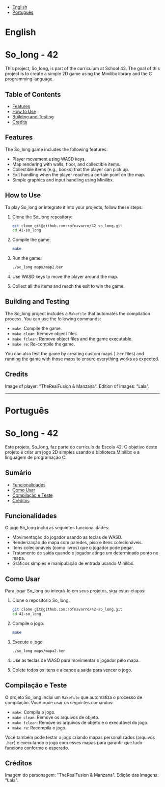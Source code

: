 - [English](#english)
- [Português](#português)

# English

# So_long - 42

This project, So_long, is part of the curriculum at School 42. The goal of this project is to create a simple 2D game using the Minilibx library and the C programming language.

## Table of Contents

- [Features](#features)
- [How to Use](#how-to-use)
- [Building and Testing](#building-and-testing)
- [Credits](#credits)

## Features

The So_long game includes the following features:

- Player movement using WASD keys.
- Map rendering with walls, floor, and collectible items.
- Collectible items (e.g., books) that the player can pick up.
- Exit handling when the player reaches a certain point on the map.
- Simple graphics and input handling using Minilibx.

## How to Use

To play So_long or integrate it into your projects, follow these steps:

1. Clone the So_long repository:
   ```sh
   git clone git@github.com:rofnavarro/42-so_long.git
   cd 42-so_long
   ```

2. Compile the game:
   ```sh
   make
   ```

3. Run the game:
   ```sh
   ./so_long maps/map2.ber
   ```

4. Use WASD keys to move the player around the map.
5. Collect all the items and reach the exit to win the game.

## Building and Testing

The So_long project includes a `Makefile` that automates the compilation process. You can use the following commands:

- `make`: Compile the game.
- `make clean`: Remove object files.
- `make fclean`: Remove object files and the game executable.
- `make re`: Re-compile the game.

You can also test the game by creating custom maps (`.ber` files) and running the game with those maps to ensure everything works as expected.

## Credits
Image of player: "TheRealFusion & Manzana".
Edition of images: "Lala".

***

# Português

# So_long - 42

Este projeto, So_long, faz parte do currículo da Escola 42. O objetivo deste projeto é criar um jogo 2D simples usando a biblioteca Minilibx e a linguagem de programação C.

## Sumário

- [Funcionalidades](#funcionalidades)
- [Como Usar](#como-usar)
- [Compilação e Teste](#compilação-e-teste)
- [Créditos](#créditos)

## Funcionalidades

O jogo So_long inclui as seguintes funcionalidades:

- Movimentação do jogador usando as teclas de WASD.
- Renderização do mapa com paredes, piso e itens colecionáveis.
- Itens colecionáveis (como livros) que o jogador pode pegar.
- Tratamento de saída quando o jogador atinge um determinado ponto no mapa.
- Gráficos simples e manipulação de entrada usando Minilibx.

## Como Usar

Para jogar So_long ou integrá-lo em seus projetos, siga estas etapas:

1. Clone o repositório So_long:
   ```sh
   git clone git@github.com:rofnavarro/42-so_long.git
   cd 42-so_long
   ```

2. Compile o jogo:
   ```sh
   make
   ```

3. Execute o jogo:
   ```sh
   ./so_long maps/mapa2.ber
   ```

4. Use as teclas de WASD para movimentar o jogador pelo mapa.
5. Colete todos os itens e alcance a saída para vencer o jogo.

## Compilação e Teste

O projeto So_long inclui um `Makefile` que automatiza o processo de compilação. Você pode usar os seguintes comandos:

- `make`: Compila o jogo.
- `make clean`: Remove os arquivos de objeto.
- `make fclean`: Remove os arquivos de objeto e o executável do jogo.
- `make re`: Recompila o jogo.

Você também pode testar o jogo criando mapas personalizados (arquivos `.ber`) e executando o jogo com esses mapas para garantir que tudo funcione conforme o esperado.

## Créditos
Imagem do personagem: "TheRealFusion & Manzana".
Edição das imagens: "Lala".
